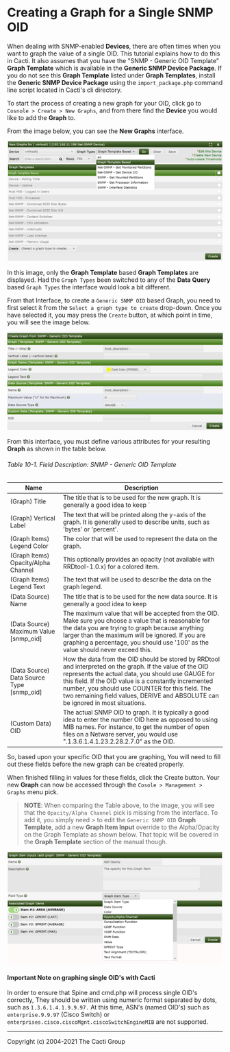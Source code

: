 # Creating a Graph for a Single SNMP OID

When dealing with SNMP-enabled **Devices**, there are often times when you want to
graph the value of a single OID. This tutorial explains how to do this in
Cacti. It also assumes that you have the "SNMP - Generic OID Template" **Graph
Template** which is available in the **Generic SNMP Device Package**.
If you do not see this **Graph Template** listed under **Graph Templates**,
install the **Generic SNMP Device Package** using the `import_package.php`
command line script located in Cacti's cli directory.

To start the process of creating a new graph for your OID, click go to
`Cosnole > Create > New Graphs`, and from there find the **Device**
you would like to add the **Graph** to.

From the image below, you can see the **New Graphs** interface.

![Graphs New](images/graphs-new.png)

In this image, only the **Graph Template** based **Graph Templates** are displayed.
Had the `Graph Types` been switched to any of the **Data Query** based `Graph Types`
the interface would look a bit different.

From that Interface, to create a `Generic SNMP OID` based Graph, you need to first
select it from the `Select a graph type to create` drop-down.  Once you have selected
it, you may press the `Create` button, at which point in time, you will see the
image below.

![Graphs New](images/graphs-new-generic-oid.png)

From this interface, you must define various attributes for your resulting **Graph**
as shown in the table below.

###### Table 10-1. Field Description: SNMP - Generic OID Template

Name | Description
--- | ---
(Graph) Title | The title that is to be used for the new graph. It is generally a good idea to keep `|host_description|` in the title, as to make the graph easier to identify later.
(Graph) Vertical Label | The text that will be printed along the y-axis of the graph. It is generally used to describe units, such as 'bytes' or 'percent'.
(Graph Items) Legend Color | The color that will be used to represent the data on the graph.
(Graph Items) Opacity/Alpha Channel | This optionally provides an opacity (not available with RRDtool-1.0.x) for a colored item.
(Graph Items) Legend Text | The text that will be used to describe the data on the graph legend.
(Data Source) Name | The title that is to be used for the new data source. It is generally a good idea to keep |host_description| in the title, as to make the data source easier to identify later.
(Data Source) Maximum Value [snmp_oid] | The maximum value that will be accepted from the OID. Make sure you choose a value that is reasonable for the data you are trying to graph because anything larger than the maximum will be ignored. If you are graphing a percentage, you should use '100' as the value should never exceed this.
(Data Source) Data Source Type [snmp_oid] | How the data from the OID should be stored by RRDtool and interpreted on the graph. If the value of the OID represents the actual data, you should use GAUGE for this field. If the OID value is a constantly incremented number, you should use COUNTER for this field. The two remaining field values, DERIVE and ABSOLUTE can be ignored in most situations.
(Custom Data) OID | The actual SNMP OID to graph. It is typically a good idea to enter the number OID here as opposed to using MIB names. For instance, to get the number of open files on a Netware server, you would use ".1.3.6.1.4.1.23.2.28.2.7.0" as the OID.

So, based upon your specific OID that you are graphing, You will need
to fill out these fields before the new graph can be created properly.

When finished filling in values for these fields, click the Create button. Your
new **Graph** can now be accessed through the
`Cosole > Management > Graphs` menu pick.

> **NOTE**: When comparing the Table above, to the image, you will see
> that the `Opacity/Alpha Channel` pick is missing from the interface.
> To add it, you simply need > to edit the `Generic SNMP OID`
> **Graph Template**, add a new **Graph Item Input**
> override to the Alpha/Opacity on the Graph Template as shown below.
> That topic will be covered in the **Graph Template** section of
> the manual though.

![Graphs New](images/graphs-new-generic-oid-alpha.png)

#### Important Note on graphing single OID's with Cacti

In order to ensure that Spine and cmd.php will process single OID's correctly,
They should be written using numeric format separated by dots, such as `1.3.6.1.4.1.9.9.97.`
At this time, ASN's (named OID's) such as `enterprise.9.9.97` (Cisco Switch) or
`enterprises.cisco.ciscoMgnt.ciscoSwitchEngineMIB` are not supported.

---
<copy>Copyright (c) 2004-2021 The Cacti Group</copy>
